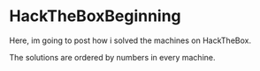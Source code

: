 # HackTheBoxBeginning
Here, im going to post how i solved the machines on HackTheBox.

The solutions are ordered by numbers in every machine.
